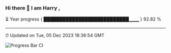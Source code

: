 ### Hi there 👋 I am Harry , 

⏳ Year progress { ███████████████████████████▁▁▁ } 92.82 %

---

⏰ Updated on Tue, 05 Dec 2023 18:36:54 GMT

![Progress Bar CI](https://github.com/duykhang68/duykhang68/workflows/Progress%20Bar%20CI/badge.svg)
